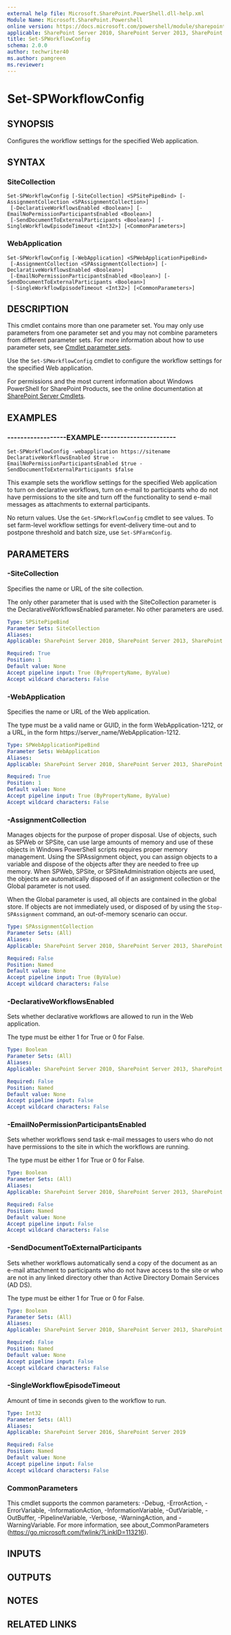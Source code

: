 ```yaml
---
external help file: Microsoft.SharePoint.PowerShell.dll-help.xml
Module Name: Microsoft.SharePoint.Powershell
online version: https://docs.microsoft.com/powershell/module/sharepoint-server/set-spworkflowconfig
applicable: SharePoint Server 2010, SharePoint Server 2013, SharePoint Server 2016, SharePoint Server 2019
title: Set-SPWorkflowConfig
schema: 2.0.0
author: techwriter40
ms.author: pamgreen
ms.reviewer:
---
```


# Set-SPWorkflowConfig

## SYNOPSIS
Configures the workflow settings for the specified Web application.


## SYNTAX

### SiteCollection
```
Set-SPWorkflowConfig [-SiteCollection] <SPSitePipeBind> [-AssignmentCollection <SPAssignmentCollection>]
 [-DeclarativeWorkflowsEnabled <Boolean>] [-EmailNoPermissionParticipantsEnabled <Boolean>]
 [-SendDocumentToExternalParticipants <Boolean>] [-SingleWorkflowEpisodeTimeout <Int32>] [<CommonParameters>]
```

### WebApplication
```
Set-SPWorkflowConfig [-WebApplication] <SPWebApplicationPipeBind>
 [-AssignmentCollection <SPAssignmentCollection>] [-DeclarativeWorkflowsEnabled <Boolean>]
 [-EmailNoPermissionParticipantsEnabled <Boolean>] [-SendDocumentToExternalParticipants <Boolean>]
 [-SingleWorkflowEpisodeTimeout <Int32>] [<CommonParameters>]
```

## DESCRIPTION
This cmdlet contains more than one parameter set.
You may only use parameters from one parameter set and you may not combine parameters from different parameter sets.
For more information about how to use parameter sets, see [Cmdlet parameter sets](https://docs.microsoft.com/powershell/scripting/developer/cmdlet/cmdlet-parameter-sets).

Use the `Set-SPWorkflowConfig` cmdlet to configure the workflow settings for the specified Web application.

For permissions and the most current information about Windows PowerShell for SharePoint Products, see the online documentation at [SharePoint Server Cmdlets](https://docs.microsoft.com/powershell/sharepoint/sharepoint-server/sharepoint-server-cmdlets).

## EXAMPLES

### ------------------EXAMPLE-----------------------
```
Set-SPWorkflowConfig -webapplication https://sitename DeclarativeWorkflowsEnabled $true -EmailNoPermissionParticipantsEnabled $true -SendDocumentToExternalParticipants $false
```

This example sets the workflow settings for the specified Web application to turn on declarative workflows, turn on e-mail to participants who do not have permissions to the site and turn off the functionality to send e-mail messages as attachments to external participants.

No return values.
Use the `Get-SPWorkflowConfig` cmdlet to see values.
To set farm-level workflow settings for event-delivery time-out and to postpone threshold and batch size, use `Set-SPFarmConfig`.


## PARAMETERS

### -SiteCollection
Specifies the name or URL of the site collection.

The only other parameter that is used with the SiteCollection parameter is the DeclarativeWorkflowsEnabled parameter.
No other parameters are used.

```yaml
Type: SPSitePipeBind
Parameter Sets: SiteCollection
Aliases: 
Applicable: SharePoint Server 2010, SharePoint Server 2013, SharePoint Server 2016, SharePoint Server 2019

Required: True
Position: 1
Default value: None
Accept pipeline input: True (ByPropertyName, ByValue)
Accept wildcard characters: False
```

### -WebApplication
Specifies the name or URL of the Web application.

The type must be a valid name or GUID, in the form WebApplication-1212, or a URL, in the form https://server_name/WebApplication-1212.

```yaml
Type: SPWebApplicationPipeBind
Parameter Sets: WebApplication
Aliases: 
Applicable: SharePoint Server 2010, SharePoint Server 2013, SharePoint Server 2016, SharePoint Server 2019

Required: True
Position: 1
Default value: None
Accept pipeline input: True (ByPropertyName, ByValue)
Accept wildcard characters: False
```

### -AssignmentCollection
Manages objects for the purpose of proper disposal.
Use of objects, such as SPWeb or SPSite, can use large amounts of memory and use of these objects in Windows PowerShell scripts requires proper memory management.
Using the SPAssignment object, you can assign objects to a variable and dispose of the objects after they are needed to free up memory.
When SPWeb, SPSite, or SPSiteAdministration objects are used, the objects are automatically disposed of if an assignment collection or the Global parameter is not used.

When the Global parameter is used, all objects are contained in the global store.
If objects are not immediately used, or disposed of by using the `Stop-SPAssignment` command, an out-of-memory scenario can occur.

```yaml
Type: SPAssignmentCollection
Parameter Sets: (All)
Aliases: 
Applicable: SharePoint Server 2010, SharePoint Server 2013, SharePoint Server 2016, SharePoint Server 2019

Required: False
Position: Named
Default value: None
Accept pipeline input: True (ByValue)
Accept wildcard characters: False
```

### -DeclarativeWorkflowsEnabled
Sets whether declarative workflows are allowed to run in the Web application.

The type must be either 1 for True or 0 for False.

```yaml
Type: Boolean
Parameter Sets: (All)
Aliases: 
Applicable: SharePoint Server 2010, SharePoint Server 2013, SharePoint Server 2016, SharePoint Server 2019

Required: False
Position: Named
Default value: None
Accept pipeline input: False
Accept wildcard characters: False
```

### -EmailNoPermissionParticipantsEnabled
Sets whether workflows send task e-mail messages to users who do not have permissions to the site in which the workflows are running.

The type must be  either 1 for True or 0 for False.

```yaml
Type: Boolean
Parameter Sets: (All)
Aliases: 
Applicable: SharePoint Server 2010, SharePoint Server 2013, SharePoint Server 2016, SharePoint Server 2019

Required: False
Position: Named
Default value: None
Accept pipeline input: False
Accept wildcard characters: False
```

### -SendDocumentToExternalParticipants
Sets whether workflows automatically send a copy of the document as an e-mail attachment to participants who do not have access to the site or who are not in any linked directory other than Active Directory Domain Services (AD DS).

The type must be either 1 for True or 0 for False.

```yaml
Type: Boolean
Parameter Sets: (All)
Aliases: 
Applicable: SharePoint Server 2010, SharePoint Server 2013, SharePoint Server 2016, SharePoint Server 2019

Required: False
Position: Named
Default value: None
Accept pipeline input: False
Accept wildcard characters: False
```

### -SingleWorkflowEpisodeTimeout
Amount of time in seconds given to the workflow to run.

```yaml
Type: Int32
Parameter Sets: (All)
Aliases: 
Applicable: SharePoint Server 2016, SharePoint Server 2019

Required: False
Position: Named
Default value: None
Accept pipeline input: False
Accept wildcard characters: False
```

### CommonParameters
This cmdlet supports the common parameters: -Debug, -ErrorAction, -ErrorVariable, -InformationAction, -InformationVariable, -OutVariable, -OutBuffer, -PipelineVariable, -Verbose, -WarningAction, and -WarningVariable. For more information, see about_CommonParameters (https://go.microsoft.com/fwlink/?LinkID=113216).

## INPUTS

## OUTPUTS

## NOTES

## RELATED LINKS

